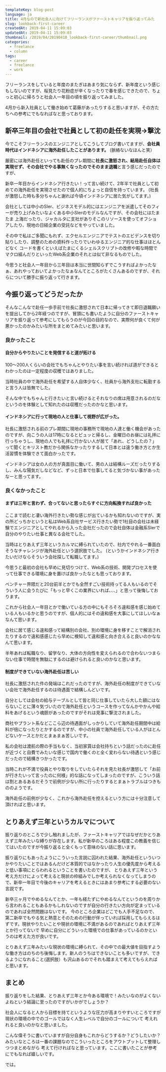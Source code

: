 ```yaml
---
templateKey: blog-post
language: ja
title: 4月なので新社会人に向けてフリーランスがファーストキャリアを振り返ってみた
slug: lookback-first-career
createdAt: 2019-04-11 15:09:03
updatedAt: 2019-04-11 15:09:03
thumbnail: /2019/04/20190410_lookback-first-career/thumbnail.png
categories:
  - freelance
  - column
tags:
  - career
  - freelance
  - work
---
```



フリーランスをしていると年度のまたぎはあまり気にならず、新年度という感じもしないのですが、桜見たり花粉症が辛くなったりで春を感じできたので、ちょっと初心に帰ろうと社会人一年目の頃を振り返ってみました。

4月から新入社員として働き始めて葛藤があったりすると思いますが、その方たちへの参考にでもなればなと思っております。


<div class="adsense"></div>

## 新卒三年目の会社で社員として初の赴任を実現→撃沈


今でこそフリーランスのエンジニアとしてこうしてブログ書いてますが、**会社員時代はインドネシアに海外赴任したことがあります。**
(脈絡ないなほんと笑）

厳密には海外赴任といっても赴任のプレ期間に**社長に激怒され、結局赴任自体は実現せず、その会社でやる事無くなったのでそのまま退職**と言う感じだったのですが、

新卒一年目からインドネシア行きたい！って言い続けて、2年半で社員として初めての海外赴任を実現させたので個人的にちょっと自信を持っています。
(社長が激怒した時も多分ちゃんと謝れば今頃インドネシアに居た気がしてます。)

会社としては中小のSIer、ビジネスモデル的にはエンジニアを派遣してそのフィーが売り上げみたいなよくある中小SIerのモデルなんですが、その会社にはたまたま
上海だったり、ジャカルタに支社がありそこのリソースを使ってオフショアしたり、現地の日経企業の受託などをやっていました。

その中で私はご多聞にもれず、エクセルエンジニアでテストのエビデンスを切り貼りしたり、調整のための資料作ったりでいわゆるエンジニア的な仕事はほとんどなく
コードを書くといえばたまにくるシェルスクリプトの改修や暇な時間でマクロ組んだりといったWeb系企業のそれとは似て非なるものでした。

今思うと社会人一年目から三年目は本当に世間知らずでこうすればよかったなぁ、あれやっておいてよかったなぁなんてところがたくさんあるのですが、それらについて勝手に振り返って行きます。


## 今振り返ってどうだったか

そんなこんなで赴任一歩手前で社長に激怒されて日本に帰ってきて即日退職願いを提出してから2年経つのですが、冒頭にも書いたように自分のファーストキャリアを振り返って参考にしてもらうのが今回の目的なので、実際何が良くて何が悪かったのかみたいな所をまとめてみたいと思います。


### 良かったこと

#### 自分からやりたいことを発信すると道が拓ける

100〜200人くらいの会社でもちゃんとやりたい事を言い続ければ道ができるとわかったのは一定程度の収穫ではありました。

当時社員の中で海外赴任を希望する人自体少なく、社員から海外支社に転勤すると言う人は皆無でした。

そんな中でもちゃんと行きたいと言い続けるとそれなりの席は用意されるのだなというのを体験として知れたのは収穫だったのかなと思います。


#### インドネシアに行って現地の人と仕事して視野が広がった。

社長に激怒される前のプレ期間に現地の事務所で現地の人達と働く機会があったのですが、向こうの人は17時になるとピュッと帰るし、金曜日のお昼には礼拝に行っちゃうし、現地の人でも礼拝に行かない人が居て「あれ、どうしたの？」って聞くとキリスト教だから関係なかったりするして日本とは違う働き方とか生活習慣を体験できて面白かったです。

インドネシアは女の人の方が真面目に働いて、男の人は結構ルーズだったりするし、みんな陽気だしなどなど、ずっと日本で仕事してると気づかない事があったなーと思ってます。


### 良くなかったこと

#### まずは三年と言わず、合ってないと思ったらすぐに方向転換すれば良かった


ここまで読むと凄い海外行きたい勢な感じが出ているかも知れないのですが、実の所どっちかというと私はWeb系自社サービス行きたい勢で1社目の会社は未経験でエンジニアとしてやれるから入った会社だったので会社自体は金融系SIerで自分のやりたい仕事と異なる会社でした。

当時はとりあえず三年というカルマに縛られていたので、社内でやれる一番面白そうなチャレンジが海外赴任という選択肢でした。
(というかインドネシア行きたいだけならそういう会社探して転職してます。)

今思うと最初の会社も早めに見切りつけて、Web系の技術、開発プロセスを使って仕事できる環境に身を置けば良かったなとも思っております。

ベンチャー界隈だと20台前半とかでも全然すごい技術持ってる人もいるのでそういう人に会うたびに「もっと早くこの業界にいれば、、、」と思って後悔しております。

これから社会人一年目とかで働いている方の中にもそろそろ違和感を感じ始めている人もいるかと思うのですが、個人的にはその違和感を大事にしてほしいなぁなんて思います。

会社に居て感じる違和感って結構別の会社、別の環境に身を移すことで解消されたりするので違和感感じたら早めに検知して違和感と向き合えると良いのかななんて思います。

半年あれば転職なり、留学なり、大体の方向性を変えられるので合わないつまらない仕事で時間を無駄にするのは避けられると良いのかなと思います。


#### 制度ができていない海外赴任は苦しい

社長に激怒された件の発端はこれだったのですが、海外赴任の制度ができていない会社で海外赴任するのは待遇面で結構しんどいです。

自分としては会社の給与テーブルとして皆と同じ仕事していたら大した額にはならないことに薄々気づいたので海外赴任というコースを作ってなんかやかんや給料をあげるという魂胆があったのですがそれは見事に撃沈されました。

商社やプラント系などここら辺の待遇面がしっかりしていて海外赴任期間中は給料が倍になったりとかするのですが、中小の社員で海外赴任している人がほとんどないケースとかだとまぁまぁ苦しいです。

私の会社は渡航の際の手当もなく、当初家賃は会社持ちという話だったのに赴任が近づくと自費でみたいな感じで国内で働くのと全く変わらない待遇という感じだったので結構きつかったです。

当時これが不満で役員とやり取りをしていたらそれを見た社長が激怒して「お前が行きたいって言ったのに何様」的な話になってしまったのですが、こういう話は割とあるあるだそうで前例が少ない所に行ったりするとまぁトラブルはつきもののようです。

海外赴任の前例が少なく、これから海外赴任を控えるという方には十分注意して頂ければと思います。

## とりあえず三年というカルマについて

振り返りのところで少し触れましたが、ファーストキャリアではなぜだかとりあえず三年みたいな縛りが存在します。私が新卒のころはある程度この教義を信じてはいたのですが今振り返ると全くもって意味のない話に思います。

振り返りにもあったようにこういった言説に囚われた結果、海外赴任といういつかやりたいことではあるんだけど本質的ではなかったり人生の優先度から考えると低い事項にとらわれるということを書いたのですが、
とりあえず三年という考え方だけによって考えると現状の枠組みでしか考えられなくなってしまうので、新卒一年目で今後のキャリアを考えるときにはあまり参考にする必要のない言説です。

新卒三ヶ月でやめるなんてとか、一年も経たずにやめるなんてというのを周りから言われることもあるかもしれないのですが自分の行きたい方向が定まっているのであれば全然問題はないです。
今のところ企業はどこでも人手不足なので、第二新卒でもやる気と熱意とそのための行動が伴っていれば採用してもらえるはずです。現状やりたいことや現状の環境に不満があるのであればとりあえず三年とか行ってないで
早めに自分にどういった環境での仕事があっているのかというのは考えた方が良いです。

とりあえず三年みたいな現状の環境に縛られて、その中での最大値を目指すような働き方はのちのち後悔します。新人のうちはできないことも多いですが、できるようになれること(選択肢）も沢山あるのでそれも踏まえて考えてもらえればと思います。


## まとめ

振り返りをした結果、とりあえず三年とか今ある環境で！みたいなのがよくないよねという結論に至ったのですがいかがでしょうか？

社会人になると人から目標を持てというような圧力が高まりやすいところですが現状の環境の中でのゴールではなく人生レベルで自分のゴールについて
考えれれると良いのかなと思いました。

こんな偉そうに書いていますが自分自身もこれからどうするか？どうしたいか？みたいなところは一番の課題なのでこういったところをアウトプットして整理しつつまとめながら
考えて行ければなと思っています。ここに書いたことが参考にでもなれば嬉しいです。

では。


